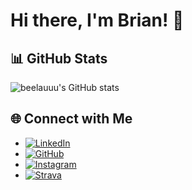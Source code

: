 # Hi there, I'm Brian! 👋

## 📊 GitHub Stats

![beelauuu's GitHub stats](https://github-readme-stats.vercel.app/api?username=beelauuu&show_icons=true&count_private=true&theme=radical)

## 🌐 Connect with Me

- [![LinkedIn](https://image.flaticon.com/icons/svg/174/174857.svg)](https://www.linkedin.com/in/brian-lau-462999220/)
- [![GitHub](https://img.shields.io/badge/-GitHub-181717?style=flat&logo=github)](https://github.com/beelauuu)
- [![Instagram](https://img.shields.io/badge/-Instagram-E4405F?style=flat&logo=instagram&logoColor=white)](https://www.instagram.com/blauu__)
- [![Strava](https://img.shields.io/badge/-Strava-FC4C02?style=flat&logo=strava&logoColor=white)](https://www.strava.com/athletes/41098360)


